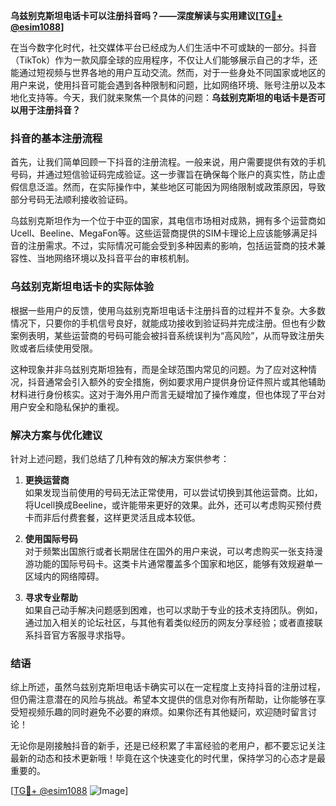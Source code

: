 **乌兹别克斯坦电话卡可以注册抖音吗？——深度解读与实用建议[[TG💪+ @esim1088](https://t.me/s/esim1088)]**

在当今数字化时代，社交媒体平台已经成为人们生活中不可或缺的一部分。抖音（TikTok）作为一款风靡全球的应用程序，不仅让人们能够展示自己的才华，还能通过短视频与世界各地的用户互动交流。然而，对于一些身处不同国家或地区的用户来说，使用抖音可能会遇到各种限制和问题，比如网络环境、账号注册以及本地化支持等。今天，我们就来聚焦一个具体的问题：**乌兹别克斯坦的电话卡是否可以用于注册抖音？**

### 抖音的基本注册流程

首先，让我们简单回顾一下抖音的注册流程。一般来说，用户需要提供有效的手机号码，并通过短信验证码完成验证。这一步骤旨在确保每个账户的真实性，防止虚假信息泛滥。然而，在实际操作中，某些地区可能因为网络限制或政策原因，导致部分号码无法顺利接收验证码。

乌兹别克斯坦作为一个位于中亚的国家，其电信市场相对成熟，拥有多个运营商如Ucell、Beeline、MegaFon等。这些运营商提供的SIM卡理论上应该能够满足抖音的注册需求。不过，实际情况可能会受到多种因素的影响，包括运营商的技术兼容性、当地网络环境以及抖音平台的审核机制。

### 乌兹别克斯坦电话卡的实际体验

根据一些用户的反馈，使用乌兹别克斯坦电话卡注册抖音的过程并不复杂。大多数情况下，只要你的手机信号良好，就能成功接收到验证码并完成注册。但也有少数案例表明，某些运营商的号码可能会被抖音系统误判为“高风险”，从而导致注册失败或者后续使用受限。

这种现象并非乌兹别克斯坦独有，而是全球范围内常见的问题。为了应对这种情况，抖音通常会引入额外的安全措施，例如要求用户提供身份证件照片或其他辅助材料进行身份核实。这对于海外用户而言无疑增加了操作难度，但也体现了平台对用户安全和隐私保护的重视。

### 解决方案与优化建议

针对上述问题，我们总结了几种有效的解决方案供参考：

1. **更换运营商**  
   如果发现当前使用的号码无法正常使用，可以尝试切换到其他运营商。比如，将Ucell换成Beeline，或许能带来更好的效果。此外，还可以考虑购买预付费卡而非后付费套餐，这样更灵活且成本较低。

2. **使用国际号码**  
   对于频繁出国旅行或者长期居住在国外的用户来说，可以考虑购买一张支持漫游功能的国际号码卡。这类卡片通常覆盖多个国家和地区，能够有效规避单一区域内的网络障碍。

3. **寻求专业帮助**  
   如果自己动手解决问题感到困难，也可以求助于专业的技术支持团队。例如，通过加入相关的论坛社区，与其他有着类似经历的网友分享经验；或者直接联系抖音官方客服寻求指导。

### 结语

综上所述，虽然乌兹别克斯坦电话卡确实可以在一定程度上支持抖音的注册过程，但仍需注意潜在的风险与挑战。希望本文提供的信息对你有所帮助，让你能够在享受短视频乐趣的同时避免不必要的麻烦。如果你还有其他疑问，欢迎随时留言讨论！

无论你是刚接触抖音的新手，还是已经积累了丰富经验的老用户，都不要忘记关注最新的动态和技术更新哦！毕竟在这个快速变化的时代里，保持学习的心态才是最重要的。

[[TG💪+ @esim1088](https://t.me/s/esim1088) ![Image](https://i.postimg.cc/4NQfJmqS/Snipaste-2025-05-13-00-14-12.png)]